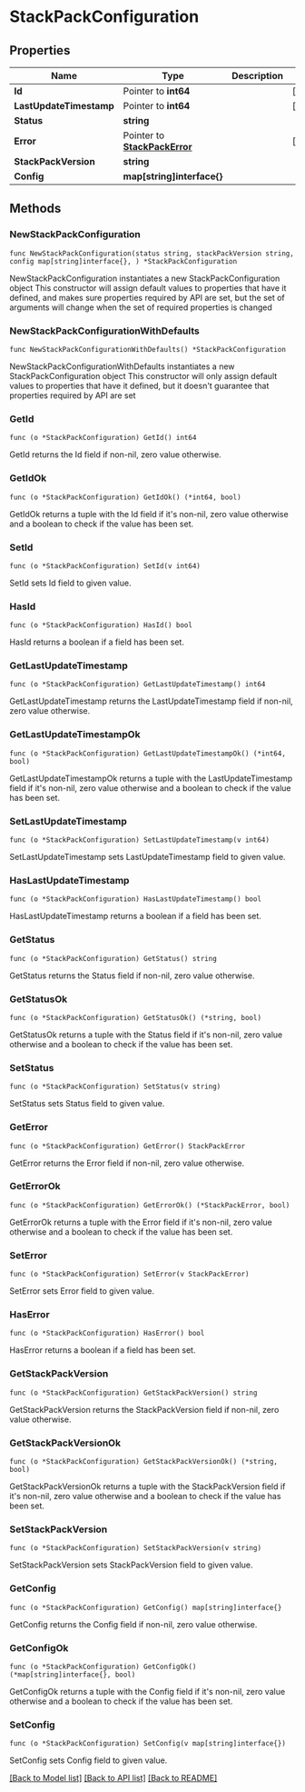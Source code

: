 # StackPackConfiguration

## Properties

Name | Type | Description | Notes
------------ | ------------- | ------------- | -------------
**Id** | Pointer to **int64** |  | [optional] 
**LastUpdateTimestamp** | Pointer to **int64** |  | [optional] 
**Status** | **string** |  | 
**Error** | Pointer to [**StackPackError**](StackPackError.md) |  | [optional] 
**StackPackVersion** | **string** |  | 
**Config** | **map[string]interface{}** |  | 

## Methods

### NewStackPackConfiguration

`func NewStackPackConfiguration(status string, stackPackVersion string, config map[string]interface{}, ) *StackPackConfiguration`

NewStackPackConfiguration instantiates a new StackPackConfiguration object
This constructor will assign default values to properties that have it defined,
and makes sure properties required by API are set, but the set of arguments
will change when the set of required properties is changed

### NewStackPackConfigurationWithDefaults

`func NewStackPackConfigurationWithDefaults() *StackPackConfiguration`

NewStackPackConfigurationWithDefaults instantiates a new StackPackConfiguration object
This constructor will only assign default values to properties that have it defined,
but it doesn't guarantee that properties required by API are set

### GetId

`func (o *StackPackConfiguration) GetId() int64`

GetId returns the Id field if non-nil, zero value otherwise.

### GetIdOk

`func (o *StackPackConfiguration) GetIdOk() (*int64, bool)`

GetIdOk returns a tuple with the Id field if it's non-nil, zero value otherwise
and a boolean to check if the value has been set.

### SetId

`func (o *StackPackConfiguration) SetId(v int64)`

SetId sets Id field to given value.

### HasId

`func (o *StackPackConfiguration) HasId() bool`

HasId returns a boolean if a field has been set.

### GetLastUpdateTimestamp

`func (o *StackPackConfiguration) GetLastUpdateTimestamp() int64`

GetLastUpdateTimestamp returns the LastUpdateTimestamp field if non-nil, zero value otherwise.

### GetLastUpdateTimestampOk

`func (o *StackPackConfiguration) GetLastUpdateTimestampOk() (*int64, bool)`

GetLastUpdateTimestampOk returns a tuple with the LastUpdateTimestamp field if it's non-nil, zero value otherwise
and a boolean to check if the value has been set.

### SetLastUpdateTimestamp

`func (o *StackPackConfiguration) SetLastUpdateTimestamp(v int64)`

SetLastUpdateTimestamp sets LastUpdateTimestamp field to given value.

### HasLastUpdateTimestamp

`func (o *StackPackConfiguration) HasLastUpdateTimestamp() bool`

HasLastUpdateTimestamp returns a boolean if a field has been set.

### GetStatus

`func (o *StackPackConfiguration) GetStatus() string`

GetStatus returns the Status field if non-nil, zero value otherwise.

### GetStatusOk

`func (o *StackPackConfiguration) GetStatusOk() (*string, bool)`

GetStatusOk returns a tuple with the Status field if it's non-nil, zero value otherwise
and a boolean to check if the value has been set.

### SetStatus

`func (o *StackPackConfiguration) SetStatus(v string)`

SetStatus sets Status field to given value.


### GetError

`func (o *StackPackConfiguration) GetError() StackPackError`

GetError returns the Error field if non-nil, zero value otherwise.

### GetErrorOk

`func (o *StackPackConfiguration) GetErrorOk() (*StackPackError, bool)`

GetErrorOk returns a tuple with the Error field if it's non-nil, zero value otherwise
and a boolean to check if the value has been set.

### SetError

`func (o *StackPackConfiguration) SetError(v StackPackError)`

SetError sets Error field to given value.

### HasError

`func (o *StackPackConfiguration) HasError() bool`

HasError returns a boolean if a field has been set.

### GetStackPackVersion

`func (o *StackPackConfiguration) GetStackPackVersion() string`

GetStackPackVersion returns the StackPackVersion field if non-nil, zero value otherwise.

### GetStackPackVersionOk

`func (o *StackPackConfiguration) GetStackPackVersionOk() (*string, bool)`

GetStackPackVersionOk returns a tuple with the StackPackVersion field if it's non-nil, zero value otherwise
and a boolean to check if the value has been set.

### SetStackPackVersion

`func (o *StackPackConfiguration) SetStackPackVersion(v string)`

SetStackPackVersion sets StackPackVersion field to given value.


### GetConfig

`func (o *StackPackConfiguration) GetConfig() map[string]interface{}`

GetConfig returns the Config field if non-nil, zero value otherwise.

### GetConfigOk

`func (o *StackPackConfiguration) GetConfigOk() (*map[string]interface{}, bool)`

GetConfigOk returns a tuple with the Config field if it's non-nil, zero value otherwise
and a boolean to check if the value has been set.

### SetConfig

`func (o *StackPackConfiguration) SetConfig(v map[string]interface{})`

SetConfig sets Config field to given value.



[[Back to Model list]](../README.md#documentation-for-models) [[Back to API list]](../README.md#documentation-for-api-endpoints) [[Back to README]](../README.md)


